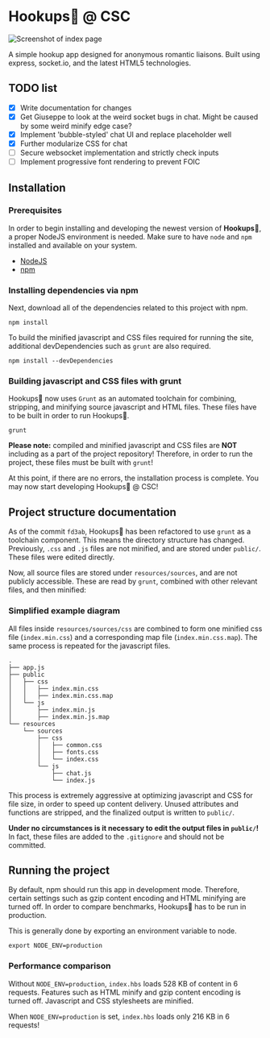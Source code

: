 # Hookups💋 @ CSC
![Screenshot of index page](http://i.imgur.com/SWkBK3J.jpg)

A simple hookup app designed for anonymous romantic liaisons. Built using
express, socket.io, and the latest HTML5 technologies.

## TODO list
- [X] Write documentation for changes
- [X] Get Giuseppe to look at the weird socket bugs in chat. Might be caused by some weird minify edge case?
- [X] Implement 'bubble-styled' chat UI and replace placeholder well
- [X] Further modularize CSS for chat
- [ ] Secure websocket implementation and strictly check inputs
- [ ] Implement progressive font rendering to prevent FOIC

## Installation
### Prerequisites
In order to begin installing and developing the newest version of **Hookups💋**,
a proper NodeJS environment is needed. Make sure to have `node` and `npm`
installed and available on your system.

* [NodeJS](https://nodejs.org/)
* [npm](https://www.npmjs.com/)

### Installing dependencies via npm
Next, download all of the dependencies related to this project with npm.

```
npm install
```

To build the minified javascript and CSS files required for running the site,
additional devDependencies such as `grunt` are also required.

```
npm install --devDependencies
```

### Building javascript and CSS files with grunt
Hookups💋 now uses `Grunt` as an automated toolchain for combining, stripping,
and minifying source javascript and HTML files. These files have to be built in
order to run Hookups💋.

```
grunt
```

**Please note:** compiled and minified javascript and CSS files are **NOT**
including as a part of the project repository! Therefore, in order to run the
project, these files must be built with `grunt`!

At this point, if there are no errors, the installation process is complete.
You may now start developing Hookups💋 @ CSC!

## Project structure documentation
As of the commit `fd3ab`, Hookups💋 has been refactored to use `grunt` as a
toolchain component. This means the directory structure has changed. Previously,
`.css` and `.js` files are not minified, and are stored under `public/`. These
files were edited directly.

Now, all source files are stored under `resources/sources`, and are not publicly
accessible. These are read by `grunt`, combined with other relevant files, and
then minified:

### Simplified example diagram
All files inside `resources/sources/css` are combined to form one minified css
file (`index.min.css`) and a corresponding map file (`index.min.css.map`). The
same process is repeated for the javascript files.

```
.
├── app.js
├── public
│   ├── css
│   │   ├── index.min.css
│   │   ├── index.min.css.map
│   └── js
│       ├── index.min.js
│       ├── index.min.js.map
└── resources
    └── sources
        ├── css
        │   ├── common.css
        │   ├── fonts.css
        │   └── index.css
        └── js
            ├── chat.js
            └── index.js
```

This process is extremely aggressive at optimizing javascript and CSS for file
size, in order to speed up content delivery. Unused attributes and functions are
stripped, and the finalized output is written to `public/`.

**Under no circumstances is it necessary to edit the output files in
`public/`!** In fact, these files are added to the `.gitignore` and should not
be committed.

## Running the project
By default, npm should run this app in development mode. Therefore, certain
settings such as gzip content encoding and HTML minifying are turned off. In
order to compare benchmarks, Hookups💋 has to be run in production.

This is generally done by exporting an environment variable to node.

```
export NODE_ENV=production
```

### Performance comparison
Without `NODE_ENV=production`, `index.hbs` loads 528 KB of content in 6 requests.
Features such as HTML minify and gzip content encoding is turned off. Javascript
and CSS stylesheets are minified.

When `NODE_ENV=production` is set, `index.hbs` loads only 216 KB in 6 requests!
